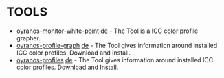 TOOLS
=====
* [oyranos-monitor-white-point](oyranos-monitor-white-point.md) [de](oyranos-monitor-white-point-de.md) - The Tool is a ICC color profile grapher.
* [oyranos-profile-graph](oyranos-profile-graph.md) [de](oyranos-profile-graph-de.md) - The Tool gives information around installed ICC color profiles. Download and Install.
* [oyranos-profiles](oyranos-profiles.md) [de](oyranos-profiles-de.md) - The Tool gives information around installed ICC color profiles. Download and Install.

